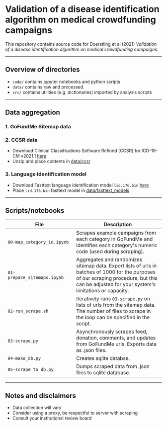 # Validation of a disease identification algorithm on medical crowdfunding campaigns

This repository contains source code for Doerstling et al (2021) *Validation of a disease identification algorithm on medical crowdfunding campaigns*.

----
## Overview of directories

- `code/` contains jupyter notebooks and python scripts
- `data/` contains raw and processed.
- `src/` contains utilities (e.g. dictionaries) imported by analysis scripts

----

## Data aggregation

### 1. GoFundMe Sitemap data 


### 2. CCSR data
- Download Clinical Classifications Software Refined (CCSR) for ICD-10-CM v2021.1 [here](https://www.hcup-us.ahrq.gov/toolssoftware/ccsr/DXCCSR_v2021-1.zip)
- Unzip and place contents in [data/ccsr](data/ccsr)

### 3. Language identification model
- Download Fasttext language identification model `lid.176.bin` [here](https://fasttext.cc/docs/en/language-identification.html)
- Place `lid.176.bin` fasttext model in [data/fasttext_models](data/fasttext_models)

----

## Scripts/notebooks

File | Description
--- | ---
`00-map_category_id.ipynb` <img width=200> | Scrapes example campaigns from each category in GoFundMe and identifies each category's numeric code (used during scraping).
`01-prepare_sitemaps.ipynb` | Aggregates and randomizes sitemap data. Export lists of urls in batches of 1000 for the purposes of our scraping procedure, but this can be adjusted for your system's limitations or capacity.
`02-run_scrape.sh` | Iteratively runs `03-scrape.py` on lists of urls from the sitemap data. The number of files to scrape in the loop can be specified in the script.
`03-scrape.py` | Asynchronously scrapes feed, donation, comments, and updates from GoFundMe urls. Exports data as .json files.
`04-make_db.py` | Creates sqlite databse.
`05-scrape_to_db.py` | Dumps scraped data from .json files to sqlite database.



----

## Notes and disclaimers
- Data collection will vary
- Consider using a proxy, be respectful to server with scraping
- Consult your institutional review board
